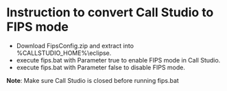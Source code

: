 # Instruction to convert Call Studio to FIPS mode

* Download FipsConfig.zip and extract into %CALLSTUDIO_HOME%\eclipse.
* execute fips.bat with Parameter true to enable FIPS mode in Call Studio.
* execute fips.bat with Parameter false to disable FIPS mode.

**Note**: Make sure Call Studio is closed before running fips.bat 
